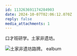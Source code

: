 ```yaml
---
id: 113263691174284903
date: 2024-10-07T02:06:12.070Z
reply: false
media_attachments: 1
---
```


口才班研学。土家非遗坊。

![土家非遗坊路牌。
ealbum](https://files.e5n.cc/media_attachments/files/113/263/690/927/983/764/original/a7daca11fefc7086.jpg)
